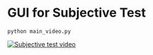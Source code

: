 # GUI for Subjective Test

```
python main_video.py
```

[![Subjective test video](http://img.youtube.com/vi/_gfWRuA8XP4/0.jpg)](https://youtu.be/_gfWRuA8XP4)
